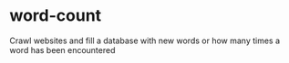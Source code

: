 # word-count
Crawl websites and fill a database with new words or how many times a word has been encountered

